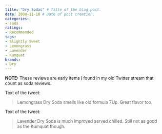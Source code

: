 ```yaml
---
title: "Dry Sodas" # Title of the blog post.
date: 2008-11-18 # Date of post creation.
categories:
- soda
ratings:
- Recommended
tags:
- Slightly Sweet
- Lemongrass
- Lavender
- Kumquat
brands:
- Dry
---
```


**NOTE:** These reviews are early items I found in my old Twitter stream that count as soda reviews.

<!-- \{\{< tweet 1008390944 >\}\} -->

Text of the tweet:
> Lemongrass Dry Soda smells like old formula 7Up. Great flavor too.

<!-- \{\{< tweet 1011590936 >\}\} -->

Text of the tweet:
> Lavender Dry Soda is much improved served chilled. Still not as good as the Kumquat though.